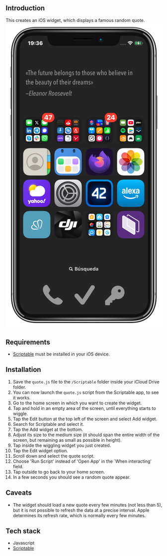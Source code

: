 ## Introduction
This creates an iOS widget, which displays a famous random quote.
![](home_screen.png)

## Requirements
- [Scriptable](https://scriptable.app) must be installed in your iOS device.

## Installation
1. Save the `quote.js` file to the `/Scriptable` folder inside your iCloud Drive folder.
2. You can now launch the `quote.js` script from the Scriptable app, to see it works.
3. Go to the home screen in which you want to create the widget.
4. Tap and hold in an empty area of the screen, until everything starts to wiggle.
5. Tap the Edit button at the top left of the screen and select Add widget.
6. Search for Scriptable and select it.
7. Tap the Add widget at the bottom.
8. Adjust its size to the medium size (it should span the entire width of the screen, but remaining as small as possible in height).
9. Tap inside the wiggling widget you just created.
10. Tap the Edit widget option.
11. Scroll down and select the quote script.
12. Choose 'Run Script' instead of 'Open App' in the `When interacting' field.
13. Tap outside to go back to your home screen.
14. In a few seconds you should see a random quote appear.

## Caveats
- The widget should load a new quote every few minutes (not less than 5), but it is not possible to refresh the data at a precise interval. Apple determines its refresh rate, which is normally every few minutes. 

## Tech stack
- Javascript
- [Scriptable](https://scriptable.app)

